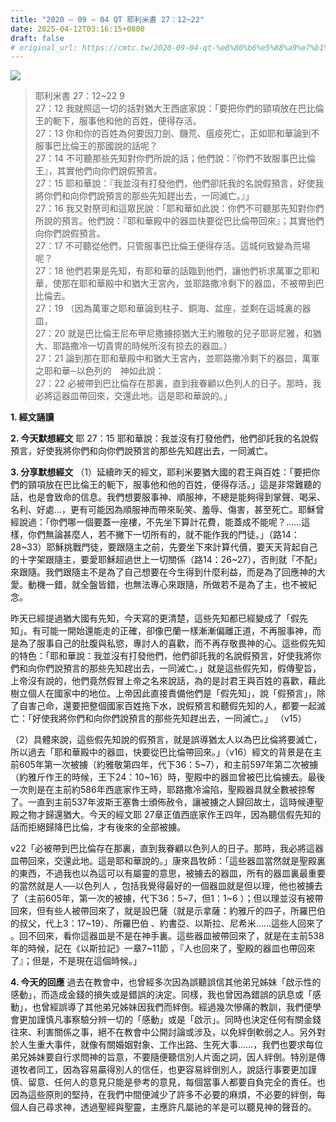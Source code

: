 ```yaml
---
title: "2020 – 09 – 04 QT 耶利米書 27：12~22"
date: 2025-04-12T03:16:15+0800
draft: false
# original_url: https://cmtc.tw/2020-09-04-qt-%e8%80%b6%e5%88%a9%e7%b1%b3%e6%9b%b8-27%ef%bc%9a1222
---
```


![](/images/qt.jpg)
> 耶利米書 27：12\~22 9  
> 27：12 我就照這一切的話對猶大王西底家說：「要把你們的頸項放在巴比倫王的軛下，服事他和他的百姓，便得存活。  
> 27：13 你和你的百姓為何要因刀劍、饑荒、瘟疫死亡，正如耶和華論到不服事巴比倫王的那國說的話呢？  
> 27：14 不可聽那些先知對你們所說的話；他們說：『你們不致服事巴比倫王』，其實他們向你們說假預言。  
> 27：15 耶和華說：『我並沒有打發他們，他們卻託我的名說假預言，好使我將你們和向你們說預言的那些先知趕出去，一同滅亡。』」  
> 27：16 我又對祭司和這眾民說：「耶和華如此說：你們不可聽那先知對你們所說的預言。他們說：『耶和華殿中的器皿快要從巴比倫帶回來』；其實他們向你們說假預言。  
> 27：17 不可聽從他們，只管服事巴比倫王便得存活。這城何致變為荒場呢？  
> 27：18 他們若果是先知，有耶和華的話臨到他們，讓他們祈求萬軍之耶和華，使那在耶和華殿中和猶大王宮內，並耶路撒冷剩下的器皿，不被帶到巴比倫去。  
> 27：19 （因為萬軍之耶和華論到柱子、銅海、盆座，並剩在這城裏的器皿，  
> 27：20 就是巴比倫王尼布甲尼撒擄掠猶大王約雅敬的兒子耶哥尼雅，和猶大、耶路撒冷一切貴冑的時候所沒有掠去的器皿。）  
> 27：21 論到那在耶和華殿中和猶大王宮內，並耶路撒冷剩下的器皿，萬軍之耶和華─以色列的　神如此說：  
> 27：22 必被帶到巴比倫存在那裏，直到我眷顧以色列人的日子。那時，我必將這器皿帶回來，交還此地。這是耶和華說的。」

**1. 經文誦讀**

**2.  今天默想經文**
耶 27：15 耶和華說：我並沒有打發他們，他們卻託我的名說假預言，好使我將你們和向你們說預言的那些先知趕出去，一同滅亡。

**3. 分享默想經文**
（1）延續昨天的經文，耶利米要猶大國的君王與百姓：「要把你們的頸項放在巴比倫王的軛下，服事他和他的百姓，便得存活。」這是非常難聽的話，也是會致命的信息。我們想要服事神、順服神，不總是能夠得到掌聲、喝采、名利、好處…，更有可能因為順服神而帶來恥笑、羞辱、傷害，甚至死亡。耶穌曾經說過：「你們哪一個要蓋一座樓，不先坐下算計花費，能蓋成不能呢？……這樣，你們無論甚麼人，若不撇下一切所有的，就不能作我的門徒。」（路14：28\~33）耶穌挑戰門徒，要跟隨主之前，先要坐下來計算代價，要天天背起自己的十字架跟隨主，要愛耶穌超過世上一切關係（路14：26\~27），否則就「不配」來跟隨。我們跟隨主不是為了自己想要在今生得到什麼利益，而是為了回應神的大愛。動機一錯，就全盤皆錯，也無法專心來跟隨，所做若不是為了主，也不被紀念。

昨天已經提過猶大國有先知，今天寫的更清楚，這些先知都已經變成了「假先知」。有可能一開始還能走的正確，卻像巴蘭一樣漸漸偏離正道，不再服事神，而是為了服事自己的肚腹與私慾，專討人的喜歡，而不再存敬畏神的心。這些假先知的特色：「耶和華說：我並沒有打發他們，他們卻託我的名說假預言，好使我將你們和向你們說預言的那些先知趕出去，一同滅亡。」就是這些假先知，假傳聖旨，上帝沒有說的，他們竟然假冒上帝之名來說話，為的是討君王與百姓的喜歡，藉此樹立個人在國家中的地位。上帝因此直接責備他們是「假先知」，說「假預言」，除了自害己命，還要把整個國家百姓拖下水，說假預言和聽假先知的人，都要一起滅亡：「好使我將你們和向你們說預言的那些先知趕出去，一同滅亡。」 （v15）

（2）具體來說，這些假先知說的假預言，就是誤導猶太人以為巴比倫將要滅亡，所以過去「耶和華殿中的器皿，快要從巴比倫帶回來。」（v16）經文的背景是在主前605年第一次被擄（約雅敬第四年，代下36：5\~7），和主前597年第二次被擄（約雅斤作王的時候，王下24：10\~16）時，聖殿中的器皿曾被巴比倫擄去。最後一次則是在主前約586年西底家作王時，耶路撒冷淪陷，聖殿器具就全數被掠奪了。一直到主前537年波斯王塞魯士頒佈赦令，讓被擄之人歸回故土，這時候連聖殿之物才歸還猶大。今天的經文耶 27章正值西底家作王四年，因為聽信假先知的話而拒絕歸降巴比倫，才有後來的全部被擄。

v22「必被帶到巴比倫存在那裏，直到我眷顧以色列人的日子。那時，我必將這器皿帶回來，交還此地。這是耶和華說的。」康來昌牧師：「這些器皿當然就是聖殿裏的東西，不過我也以為這可以有屬靈的意思，被擄去的器皿，所有的器皿裏最重要的當然就是人──以色列人 ，包括我覺得最好的一個器皿就是但以理，他也被擄去了（主前605年，第一次的被擄，代下36：5\~7，但1：1\~6 ）；但以理並沒有被帶回來，但有些人被帶回來了，就是設巴薩（就是示拿薩：約雅斤的四子，所羅巴伯的叔父，代上3：17\~19）、所羅巴伯 、約書亞、以斯拉、尼希米……這些人回來了 。回不回來，看你這器皿是不是在神手裏。這些器皿被帶回來了，就是在主前538年的時候，記在《以斯拉記》一章7\~11節 ，『人也回來了，聖殿的器皿也帶回來了』；但是，不是現在這個時候。」

**4. 今天的回應**
過去在教會中，也曾經多次因為誤聽誤信其他弟兄姊妹「啟示性的感動」，而造成金錢的損失或是錯誤的決定。同樣，我也曾因為錯誤的訊息或「感動」，也曾經誤導了其他弟兄姊妹因我們而絆倒。經過幾次慘痛的教訓，我們便學會更加謹慎凡事察驗分辨一切的「感動」或是「啟示」。同時也決定任何有關金錢往來、利害關係之事，絕不在教會中公開討論或涉及，以免絆倒軟弱之人。另外對於人生重大事件，就像有關婚姻對象、工作出路、生死大事……，我們也要求每位弟兄姊妹要自行求問神的旨意，不要隨便聽信別人片面之詞，因人絆倒。特別是傳道牧者同工，因為容易贏得別人的信任，也更容易絆倒別人，說話行事要更加謹慎、留意、任何人的意見只能是參考的意見，每個當事人都要自負完全的責任。也因為這些原則的堅持，在我們中間便減少了許多不必要的麻煩，不必要的絆倒，每個人自己尋求神，透過聖經與聖靈，主應許凡屬祂的羊是可以聽見神的聲音的。
